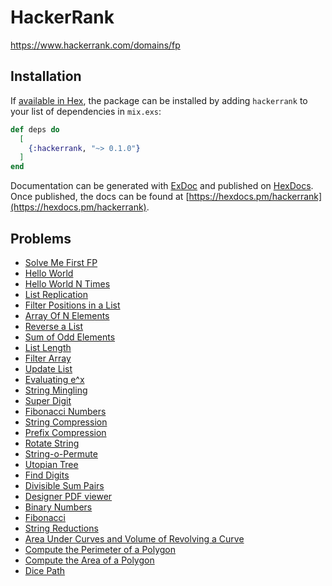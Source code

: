 # HackerRank

https://www.hackerrank.com/domains/fp

## Installation

If [available in Hex](https://hex.pm/docs/publish), the package can be installed
by adding `hackerrank` to your list of dependencies in `mix.exs`:

```elixir
def deps do
  [
    {:hackerrank, "~> 0.1.0"}
  ]
end
```

Documentation can be generated with [ExDoc](https://github.com/elixir-lang/ex_doc)
and published on [HexDocs](https://hexdocs.pm). Once published, the docs can
be found at [https://hexdocs.pm/hackerrank](https://hexdocs.pm/hackerrank).

## Problems
- [Solve Me First FP](https://www.hackerrank.com/challenges/fp-solve-me-first/problem)
- [Hello World](https://www.hackerrank.com/challenges/fp-hello-world/problem)
- [Hello World N Times](https://www.hackerrank.com/challenges/fp-hello-world-n-times/problem)
- [List Replication](https://www.hackerrank.com/challenges/fp-list-replication/problem)
- [Filter Positions in a List](https://www.hackerrank.com/challenges/fp-filter-positions-in-a-list/problem)
- [Array Of N Elements](https://www.hackerrank.com/challenges/fp-array-of-n-elements/problem)
- [Reverse a List](https://www.hackerrank.com/challenges/fp-reverse-a-list/problem)
- [Sum of Odd Elements](https://www.hackerrank.com/challenges/fp-sum-of-odd-elements/problem)
- [List Length](https://www.hackerrank.com/challenges/fp-list-length/problem)
- [Filter Array](https://www.hackerrank.com/challenges/fp-filter-array/problem)
- [Update List](https://www.hackerrank.com/challenges/fp-update-list/problem)
- [Evaluating e^x](https://www.hackerrank.com/challenges/eval-ex/problem)
- [String Mingling](https://www.hackerrank.com/challenges/string-mingling/problem)
- [Super Digit](https://www.hackerrank.com/challenges/super-digit/problem)
- [Fibonacci Numbers](https://www.hackerrank.com/challenges/functional-programming-warmups-in-recursion---fibonacci-numbers/problem)
- [String Compression](https://www.hackerrank.com/challenges/string-compression/problem)
- [Prefix Compression](https://www.hackerrank.com/challenges/prefix-compression/problem)
- [Rotate String](https://www.hackerrank.com/challenges/rotate-string/problem)
- [String-o-Permute](https://www.hackerrank.com/challenges/string-o-permute/problem)
- [Utopian Tree](https://www.hackerrank.com/challenges/utopian-tree/problem)
- [Find Digits](https://www.hackerrank.com/challenges/find-digits/problem)
- [Divisible Sum Pairs](https://www.hackerrank.com/challenges/divisible-sum-pairs/problem)
- [Designer PDF viewer](https://www.hackerrank.com/challenges/designer-pdf-viewer/problem)
- [Binary Numbers](https://www.hackerrank.com/challenges/30-binary-numbers/problem)
- [Fibonacci](https://www.hackerrank.com/challenges/fibonacci-fp/problem)
- [String Reductions](https://www.hackerrank.com/challenges/string-reductions/problem)
- [Area Under Curves and Volume of Revolving a Curve](https://www.hackerrank.com/challenges/area-under-curves-and-volume-of-revolving-a-curv/problem)
- [Compute the Perimeter of a Polygon](https://www.hackerrank.com/challenges/lambda-march-compute-the-perimeter-of-a-polygon/problem)
- [Compute the Area of a Polygon](https://www.hackerrank.com/challenges/lambda-march-compute-the-area-of-a-polygon/problem)
- [Dice Path](https://www.hackerrank.com/challenges/dice-path/problem)
